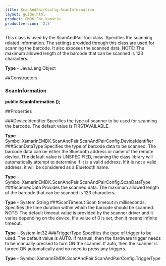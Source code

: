 ```yaml
---
title: ScanAndPairConfig.ScanInformation
layout: guide.html 
product: EMDK For Xamarin 
productversion: '2.5' 
---
```

This class is used by the ScanAndPairTool class. Specifies the scanning related information. The settings provided through this class are used for scanning the barcode. It also exposes the scanned data. NOTE: The maximum allowed length of the barcode that can be scanned is 123 characters.

**Type** - Java.Lang.Object

##Constructors
### ScanInformation 
**public ScanInformation ();**

##Properties

###DeviceIdentifier
Specifies the type of scanner to be used for scanning the barcode. The default value is FIRSTAVAILABLE.

**Type** - Symbol.XamarinEMDK.ScanAndPair.ScanAndPairConfig.DeviceIdentifier
###ScanDataType
Specifies the type of barcode data to be scanned. The barcode data can be either the Bluetooth address or name of the remote device. The default value is UNSPECIFIED, meaning the class library will automatically attempt to determine if it is a valid address. If it is not a valid address, it will be considered as a Bluetooth name.

**Type** - Symbol.XamarinEMDK.ScanAndPair.ScanAndPairConfig.ScanDataType
###ScannedData
Provides the scanned data. The maximum allowed length of the barcode that can be scanned is 123 characters.

**Type** - System.String
###ScanTimeout
Scan timeout in milliseconds. Specifies the time duration within which the barcode should be scanned. NOTE: The default timeout value is provided by the scanner driver and it varies depending on the device. If a value of 0 is set, then it means infinite timeout.

**Type** - System.Int32
###TriggerType
Specifies the type of trigger to be used. The default value is AUTO. If manual, then the hardware trigger needs to be manually pressed to turn ON the scanner. If auto, then the scanner is turned ON automatically and no need to press any triggers.

**Type** - Symbol.XamarinEMDK.ScanAndPair.ScanAndPairConfig.TriggerType


